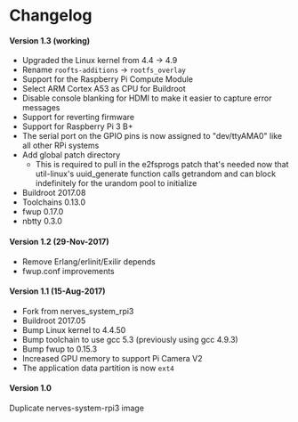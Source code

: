 # Changelog

#### Version 1.3 (working)
* Upgraded the Linux kernel from 4.4 -> 4.9
* Rename `roofts-additions` -> `rootfs_overlay`
* Support for the Raspberry Pi Compute Module
* Select ARM Cortex A53 as CPU for Buildroot
* Disable console blanking for HDMI to make it easier to capture error messages
* Support for reverting firmware
* Support for Raspberry Pi 3 B+
* The serial port on the GPIO pins is now assigned to "dev/ttyAMA0" like all other RPi systems
* Add global patch directory
    - This is required to pull in the e2fsprogs patch that's needed now that
      util-linux's uuid_generate function calls getrandom and can block
      indefinitely for the urandom pool to initialize
* Buildroot 2017.08
* Toolchains 0.13.0
* fwup 0.17.0
* nbtty 0.3.0

#### Version 1.2 (29-Nov-2017)
* Remove Erlang/erlinit/Exilir depends
* fwup.conf improvements

#### Version 1.1 (15-Aug-2017)
* Fork from nerves_system_rpi3
* Buildroot 2017.05
* Bump Linux kernel to 4.4.50
* Bump toolchain to use gcc 5.3 (previously using gcc 4.9.3)
* Bump fwup to 0.15.3
* Increased GPU memory to support Pi Camera V2
* The application data partition is now `ext4`

#### Version 1.0
Duplicate nerves-system-rpi3 image
